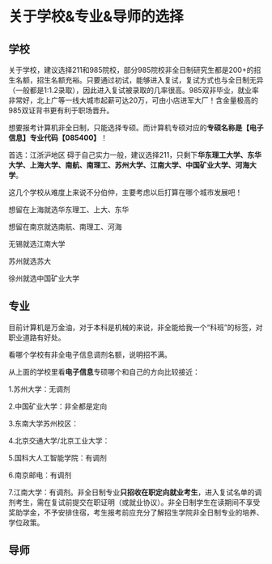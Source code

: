 # 关于学校&专业&导师的选择
## 学校
关于学校，建议选择211和985院校，部分985院校非全日制研究生都是200+的招生名额，招生名额充裕。只要通过初试，能够进入复试，复试方式也与全日制无异（一般都是1:1.2录取），因此进入复试被录取的几率很高。985双非毕业，就业率非常好，北上广等一线大城市起薪可达20万，可由小店进军大厂！含金量极高的985双证背书更有利于职场晋升。

想要报考计算机非全日制，只能选择专硕。而计算机专硕对应的**专硕名称是【电子信息】专业代码【085400】**！

首选：江浙沪地区
碍于自己实力一般，建议选择211，只剩下**华东理工大学、东华大学、上海大学、南航、南理工、苏州大学、江南大学、中国矿业大学、河海大学**。

这几个学校从难度上来说不分伯仲，主要考虑以后打算在哪个城市发展吧！

想留在上海就选华东理工、上大、东华

想留在南京就选南航、南理工、河海

无锡就选江南大学

苏州就选苏大

徐州就选中国矿业大学

## 专业
目前计算机是万金油，对于本科是机械的来说，非全能给我一个“科班”的标签，对职业道路有好处。

看哪个学校有非全电子信息调剂名额，说明招不满。

从上面的学校里看**电子信息**专硕哪个和自己的方向比较接近：

1.苏州大学：无调剂

2.中国矿业大学：非全都是定向

3.东南大学苏州校区：

4.北京交通大学/北京工业大学：

5.国科大人工智能学院：有调剂

6.南京邮电：有调剂

7.江南大学：有调剂。非全日制专业**只招收在职定向就业考生**，进入复试名单的调剂考生，需在复试前提交在职证明（或就业协议）。非全日制学生在读期间不享受奖助学金，不予安排住宿，考生报考前应充分了解招生学院非全日制专业的培养、学位政策。

## 导师

